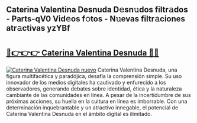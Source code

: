 ## Caterina Valentina Desnuda D𝚎sn𝚞dos filtr𝚊dos - Parts-qV0 Vid𝚎os f𝚘tos - N𝚞evas filtr𝚊ciones atr𝚊ctivas yzYBf

# <h2><a href="http://mb7rkks.tromn.icu/?c=Caterina+Valentina+Desnuda">🔗👉👉👉 Caterina Valentina Desnuda 🔗🔗</a></h2>

[![Caterina Valentina Desnuda nuevo](https://i.imgur.com/pEAQMta.gif)](http://mb7rkks.tromn.icu/?c=Caterina+Valentina+Desnuda)
Caterina Valentina Desnuda, una figura multifacética y paradójica, desafía la comprensión simple. Su uso innovador de los medios digitales ha cautivado y enfurecido a los observadores, generando debates sobre identidad, ética y la naturaleza cambiante de las comunidades en línea. A pesar de la incertidumbre de sus próximas acciones, su huella en la cultura en línea es imborrable. Con una determinación inquebrantable y un atractivo innegable, el potencial de Caterina Valentina Desnuda en el ámbito digital es ilimitado.
